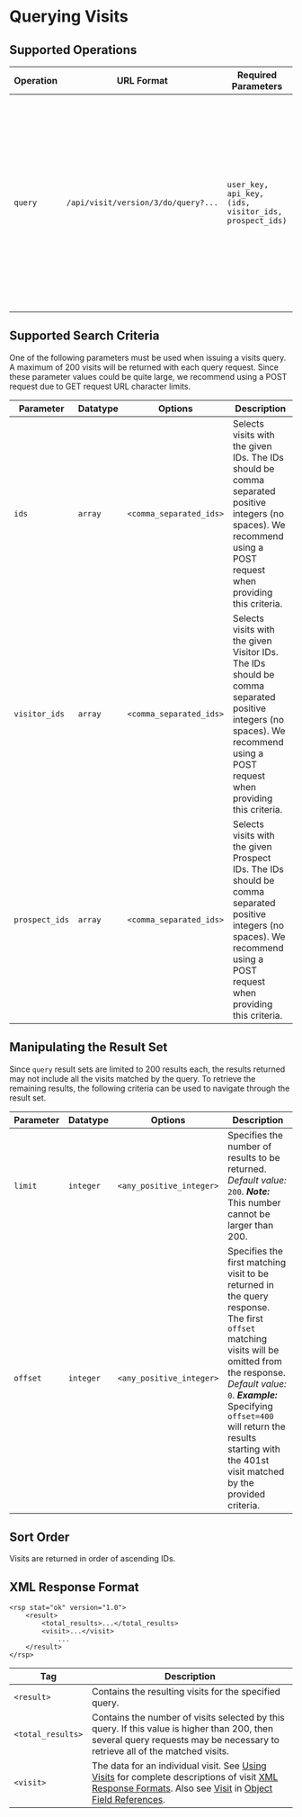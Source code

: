 
# Querying Visits


## Supported Operations<a name="20559-supported-operations" id="supported-operations"></a>

| **Operation** | **URL Format**                             | **Required Parameters** | **Description**  |
| ------------- | ------------------------------------------ | ----------------------- | -----------------|
| `query` | `/api/visit/version/3/do/query?...` | `user_key, api_key, (ids, visitor_ids, prospect_ids)` | Returns the visits matching the specified criteria parameters. See the [Using Visits](../using-visits) section for a complete description of visit [XML Response Formats](../using-visits#xml-response-formats). Also see [Visit](../object-field-references#visit) in [Object Field References](../object-field-references). |

## Supported Search Criteria

One of the following parameters must be used when issuing a visits query. A maximum of 200 visits will be returned with each query request. Since these parameter values could be quite large, we recommend using a POST request due to GET request URL character limits.

| **Parameter** | **Datatype**                               | **Options**             | **Description**  |
| ------------- | ------------------------------------------ | ----------------------- | -----------------|
| `ids` | `array` | `<comma_separated_ids>` | Selects visits with the given IDs. The IDs should be comma separated positive integers (no spaces). We recommend using a POST request when providing this criteria.</td>
| `visitor_ids` | `array` | `<comma_separated_ids>` | Selects visits with the given Visitor IDs. The IDs should be comma separated positive integers (no spaces). We recommend using a POST request when providing this criteria. |
| `prospect_ids` | `array` | `<comma_separated_ids>` | Selects visits with the given Prospect IDs. The IDs should be comma separated positive integers (no spaces). We recommend using a POST request when providing this criteria. |

## Manipulating the Result Set

Since `query` result sets are limited to 200 results each, the results returned may not include all the visits matched by the query. To retrieve the remaining results, the following criteria can be used to navigate through the result set.

| **Parameter** | **Datatype**                               | **Options**             | **Description**  |
| ------------- | ------------------------------------------ | ----------------------- | -----------------|
| `limit` | `integer` | `<any_positive_integer>` | Specifies the number of results to be returned. _Default value:_ `200`. **_Note:_** This number cannot be larger than 200. |
| `offset` | `integer` | `<any_positive_integer>` | Specifies the first matching visit to be returned in the query response. The first `offset` matching visits will be omitted from the response. _Default value:_ `0`. **_Example:_** Specifying `offset=400` will return the results starting with the 401st visit matched by the provided criteria. |


## Sort Order

Visits are returned in order of ascending IDs.


## XML Response Format

```
<rsp stat="ok" version="1.0">
    <result>
        <total_results>...</total_results>
        <visit>...</visit>
            ...
    </result>
</rsp>
```

| **Tag** | **Description** |
| ------- | --------------- |
| `<result>` | Contains the resulting visits for the specified query. |
| `<total_results>` | Contains the number of visits selected by this query. If this value is higher than 200, then several query requests may be necessary to retrieve all of the matched visits. |
| `<visit>` | The data for an individual visit. See [Using Visits](../using-visits) for complete descriptions of visit [XML Response Formats](../using-visits#xml-response-formats). Also see [Visit](../object-field-references#visit) in [Object Field References](../object-field-references). |

